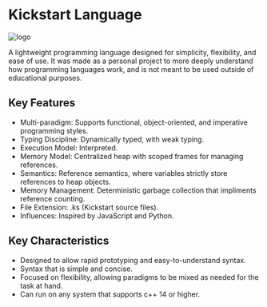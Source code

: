 # Kickstart Language
![logo](https://github.com/user-attachments/assets/5e461442-18d4-4039-8be2-b96e0000ceed)

A lightweight programming language designed for simplicity, flexibility, and ease of use. It was made as a personal project to more deeply understand how programming languages work, and is not meant to be used outside of educational purposes.
## Key Features
- Multi-paradigm: Supports functional, object-oriented, and imperative programming styles.
- Typing Discipline: Dynamically typed, with weak typing.
- Execution Model: Interpreted.
- Memory Model: Centralized heap with scoped frames for managing references.
- Semantics: Reference semantics, where variables strictly store references to heap objects.
- Memory Management: Deterministic garbage collection that impliments reference counting.
- File Extension: .ks (Kickstart source files).
- Influences: Inspired by JavaScript and Python.
## Key Characteristics
- Designed to allow rapid prototyping and easy-to-understand syntax.
- Syntax that is simple and concise.
- Focused on flexibility, allowing paradigms to be mixed as needed for the task at hand.
- Can run on any system that supports c++ 14 or higher.
